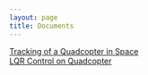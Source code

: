 ```yaml
---
layout: page
title: Documents
---
```


<a href="{{ site.baseurl }}documents/documents_page/tracking.pdf">Tracking of a Quadcopter in Space</a><br>
<a href="{{ site.baseurl }}documents/documents_page/lqr_control.pdf">LQR Control on Quadcopter</a><br>





